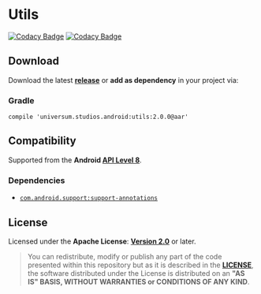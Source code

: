 Utils
===============

[![Codacy Badge](https://api.codacy.com/project/badge/Grade/2eee79dd3bdd42f5af758d1ac3e363be)](https://www.codacy.com/app/universum-studios/android_utils?utm_source=github.com&amp;utm_medium=referral&amp;utm_content=universum-studios/android_utils&amp;utm_campaign=Badge_Grade)
[![Codacy Badge](https://api.codacy.com/project/badge/Coverage/2eee79dd3bdd42f5af758d1ac3e363be)](https://www.codacy.com/app/universum-studios/android_utils?utm_source=github.com&utm_medium=referral&utm_content=universum-studios/android_utils&utm_campaign=Badge_Coverage)

## Download ##

Download the latest **[release](https://github.com/universum-studios/android_utils/releases/tag/2.0.0 "Latest Releases page")** or **add as dependency** in your project via:

### Gradle ###

    compile 'universum.studios.android:utils:2.0.0@aar'

## Compatibility ##

Supported from the **Android [API Level 8](http://developer.android.com/about/versions/android-2.2.html "See API highlights")**.

### Dependencies ###

- [`com.android.support:support-annotations`](https://developer.android.com/topic/libraries/support-library/packages.html#annotations)

## License ##

Licensed under the **Apache License**: **[Version 2.0](http://www.apache.org/licenses/LICENSE-2.0)** or later.

> You can redistribute, modify or publish any part of the code presented within this repository but as it is described in the [**LICENSE**](https://github.com/universum-studios/android_utils/blob/master/LICENSE.md), the software distributed under the License is distributed on an **"AS IS" BASIS, WITHOUT WARRANTIES or CONDITIONS OF ANY KIND**.

